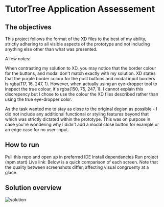 # TutorTree Application Assessement

## The objectives
This project follows the format of the XD files to the best of my ability, strictly adhering to all visible aspects of the prototype and not including anything else other than what was presented.

A few notes:

When contrasting my solution to XD, you may notice that the border colour for the buttons, and modal don't match exactly with my solution. XD states that the purple border colour for the post buttons and modal input borders is rgba(117, 16, 247, 1). However, when actually using an eye-dropper tool to inspect the true colour, it's rgba(150, 75, 247, 1). I cannot explain this discrepency but I chose to use the colour the XD files described rather than using the true eye-dropper color.

As the task wanted me to stay as close to the original degisn as possible - I did not include any additional functional or styling features beyond that which was strictly dictated within the prototype. This was on purpose in case you're wondering why I didn't add a modal close button for example or an edge case for no user-input.

## How to run
Pull this repo and open up in preferred IDE
Install dependancies
Run project (npm start)
Live link:
Below is a quick comparison of each screen. Note that the quality between screenshots differ, affecting visual congruenty at a glace.

## Solution overview

![solution](https://user-images.githubusercontent.com/88079543/171071147-211bc05b-8e24-4e42-8c78-31303a69ec74.png)
